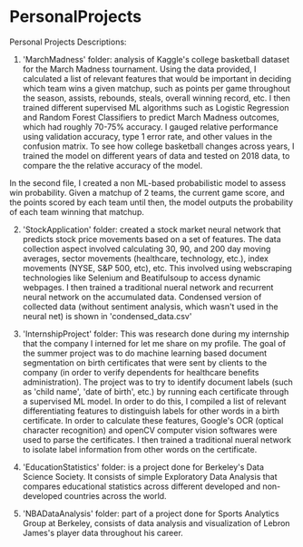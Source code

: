 # PersonalProjects

Personal Projects Descriptions:



1) 'MarchMadness' folder: analysis of Kaggle's college basketball dataset for the March Madness tournament. Using the data provided, I calculated a list of relevant features that would be important in deciding which team wins a given matchup, such as points per game throughout the season, assists, rebounds, steals, overall winning record, etc. I then trained different supervised ML algorithms such as Logistic Regression and Random Forest Classifiers to predict March Madness outcomes, which had roughly 70-75% accuracy. I gauged relative performance using validation accuracy, type 1 error rate, and other values in the confusion matrix. To see how college basketball changes across years, I trained the model on different years of data and tested on 2018 data, to compare the the relative accuracy of the model.

  In the second file, I created a non ML-based probabilistic model to assess win probability. Given a matchup of 2 teams, the current game   score, and the points scored by each team until then, the model outputs the probability of each team winning that matchup.

2) 'StockApplication' folder: created a stock market neural network that predicts stock price movements based on a set of features. The data collection aspect involved calculating 30, 90, and 200 day moving averages, sector movements (healthcare, technology, etc.), index movements (NYSE, S&P 500, etc), etc. This involved using webscraping technologies like Selenium and Beatifulsoup to access dynamic webpages. I then trained a traditional nueral network and recurrent neural network on the accumulated data. Condensed version of collected data (without sentiment analysis, which wasn't used in the neural net) is shown in 'condensed_data.csv'

3) 'InternshipProject' folder: This was research done during my internship that the company I interned for let me share on my profile. The goal of the summer project was to do machine learning based document segmentation on birth certificates that were sent by clients to the company (in order to verify dependents for healthcare benefits administration). The project was to try to identify document labels (such as 'child name', 'date of birth', etc.) by running each certificate through a supervised ML model. In order to do this, I compiled a list of relevant differentiating features to distinguish labels for other words in a birth certificate. In order to calculate these features, Google's OCR (optical character recognition) and openCV computer vision softwares were used to parse the certificates. I then trained a traditional nueral network to isolate label information from other words on the certificate.

4) 'EducationStatistics' folder:  is a project done for Berkeley's Data Science Society. It consists of simple Exploratory Data Analysis that compares educational statistics across different developed and non-developed countries across the world.

5) 'NBADataAnalysis' folder: part of a project done for Sports Analytics Group at Berkeley, consists of data analysis and visualization of Lebron James's player data throughout his career.
